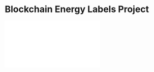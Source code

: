 # Blockchain Energy Labels Project
<embed src="/desktop/RPI/Blockchain-Energy-Labels/Project_Proposal.pdf" type="application/pdf">
